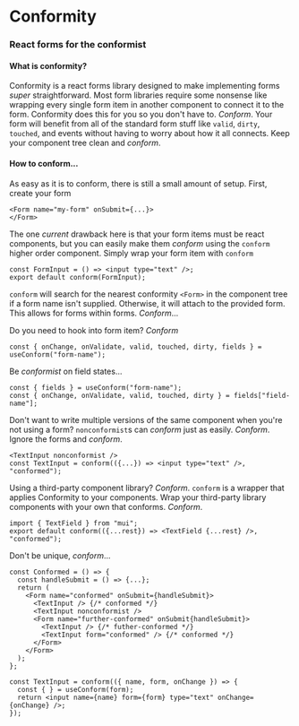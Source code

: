 # Conformity

### React forms for the conformist

#### What is conformity?

Conformity is a react forms library designed to make implementing forms _super_ straightforward. Most form libraries require some nonsense like wrapping every single form item in another component to connect it to the form. Conformity does this for you so you don't have to. _Conform_. Your form will benefit from all of the standard form stuff like `valid`, `dirty`, `touched`, and events without having to worry about how it all connects. Keep your component tree clean and _conform_. 

#### How to conform...

As easy as it is to conform, there is still a small amount of setup. First, create your form

```tsx
<Form name="my-form" onSubmit={...}>
</Form>
```

The one _current_ drawback here is that your form items must be react components, but you can easily make them _conform_ using the `conform` higher order component. Simply wrap your form item with `conform`

```tsx
const FormInput = () => <input type="text" />;
export default conform(FormInput);
```

`conform` will search for the nearest conformity `<Form>` in the component tree if a form name isn't supplied. Otherwise, it will attach to the provided form. This allows for forms within forms. _Conform_...

Do you need to hook into form item? _Conform_

```tsx
const { onChange, onValidate, valid, touched, dirty, fields } = useConform("form-name");
```

Be _conformist_ on field states...

```tsx
const { fields } = useConform("form-name");
const { onChange, onValidate, valid, touched, dirty } = fields["field-name"];
```

Don't want to write multiple versions of the same component when you're not using a form? `nonconformist`s can _conform_ just as easily.
_Conform_. Ignore the forms and _conform_.
```tsx
<TextInput nonconformist />
const TextInput = conform(({...}) => <input type="text" />, "conformed");
```

Using a third-party component library? _Conform_. `conform` is a wrapper that applies Conformity to your components. Wrap your third-party library components with your own that conforms. _Conform_.
```tsx
import { TextField } from "mui";
export default conform(({...rest}) => <TextField {...rest} />, "conformed");

```

Don't be unique, _conform_...

```tsx
const Conformed = () => {
  const handleSubmit = () => {...};
  return (
    <Form name="conformed" onSubmit={handleSubmit}>
      <TextInput /> {/* conformed */}
      <TextInput nonconformist />
      <Form name="further-conformed" onSubmit{handleSubmit}>
        <TextInput /> {/* futher-conformed */}
        <TextInput form="conformed" /> {/* conformed */}
      </Form>
    </Form>
  );
};

const TextInput = conform(({ name, form, onChange }) => {
  const { } = useConform(form);
  return <input name={name} form={form} type="text" onChange={onChange} />;
});
```
